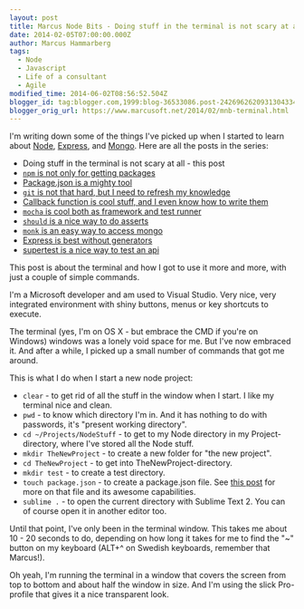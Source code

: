 ```yaml
---
layout: post
title: Marcus Node Bits - Doing stuff in the terminal is not scary at all
date: 2014-02-05T07:00:00.000Z
author: Marcus Hammarberg
tags:
  - Node
  - Javascript
  - Life of a consultant
  - Agile
modified_time: 2014-06-02T08:56:52.504Z
blogger_id: tag:blogger.com,1999:blog-36533086.post-2426962620931304334
blogger_orig_url: https://www.marcusoft.net/2014/02/mnb-terminal.html
---
```


I'm writing down some of the things I've picked up when I started to learn about [Node](http://nodejs.org/), [Express](http://expressjs.com/), and [Mongo](http://www.mongodb.org/). Here are all the posts in the series:

- Doing stuff in the terminal is not scary at all - this post
- [`npm` is not only for getting packages](https://www.marcusoft.net/2014/02/mnb-npm.html)
- [Package.json is a mighty tool](https://www.marcusoft.net/2014/02/mnb-packagejson.html)
- [`git` is not that hard, but I need to refresh my knowledge](https://www.marcusoft.net/2014/02/mnb-git.html)
- [Callback function is cool stuff, and I even know how to write them](https://www.marcusoft.net/2014/02/mnb-callbacks.html)
- [`mocha` is cool both as framework and test runner](https://www.marcusoft.net/2014/02/mnb-mocha.html)
- [`should` is a nice way to do asserts](https://www.marcusoft.net/2014/02/mnb-should.html)
- [`monk` is an easy way to access mongo](https://www.marcusoft.net/2014/02/mnb-monk.html)
- [Express is best without generators](https://www.marcusoft.net/2014/02/mnb-express.html)
- [supertest is a nice way to test an api](https://www.marcusoft.net/2014/02/mnb-supertest.html)

This post is about the terminal and how I got to use it more and more, with just a couple of simple commands.

I'm a Microsoft developer and am used to Visual Studio. Very nice, very integrated environment with shiny buttons, menus or key shortcuts to execute.

The terminal (yes, I'm on OS X - but embrace the CMD if you're on Windows) windows was a lonely void space for me. But I've now embraced it. And after a while, I picked up a small number of commands that got me around.

This is what I do when I start a new node project:

- `clear` - to get rid of all the stuff in the window when I start. I like my terminal nice and clean.
- `pwd` - to know which directory I'm in. And it has nothing to do with passwords, it's "present working directory".
- `cd ~/Projects/NodeStuff` - to get to my Node directory in my Project-directory, where I've stored all the Node stuff.
- `mkdir TheNewProject` - to create a new folder for "the new project".
- `cd TheNewProject` - to get into TheNewProject-directory.
- `mkdir test` - to create a test directory.
- `touch package.json` - to create a package.json file. See [this post](https://www.marcusoft.net/2014/02/mnb-packagejson.html) for more on that file and its awesome capabilities.
- `sublime .` - to open the current directory with Sublime Text 2. You can of course open it in another editor too.

Until that point, I've only been in the terminal window. This takes me about 10 - 20 seconds to do, depending on how long it takes for me to find the "~" button on my keyboard (ALT+^ on Swedish keyboards, remember that Marcus!).

Oh yeah, I'm running the terminal in a window that covers the screen from top to bottom and about half the window in size. And I'm using the slick Pro-profile that gives it a nice transparent look.

